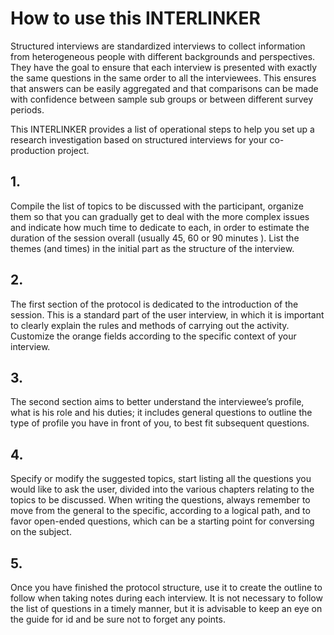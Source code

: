 # How to use this INTERLINKER
Structured interviews are standardized interviews to collect information from heterogeneous people with different backgrounds and perspectives. They have the goal to ensure that each interview is presented with exactly the same questions in the same order to all the interviewees. This ensures that answers can be easily aggregated and that comparisons can be made with confidence between sample sub groups or between different survey periods.

This INTERLINKER provides a list of operational steps to help you set up a research investigation based on structured interviews for your co-production project. 

## 1.
Compile the list of topics to be discussed with the participant, organize them so that you can gradually get to deal with the more complex issues and indicate how much time to dedicate to each, in order to estimate the duration of the session overall (usually 45, 60 or 90 minutes ). List the themes (and times) in the initial part as the structure of the interview.

## 2.
The first section of the protocol is dedicated to the introduction of the session. This is a standard part of the user interview, in which it is important to clearly explain the rules and methods of carrying out the activity. Customize the orange fields according to the specific context of your interview.

## 3.
The second section aims to better understand the interviewee’s profile, what is his role and his duties; it includes general questions to outline the type of profile you have in front of you, to best fit subsequent questions.

## 4.
Specify or modify the suggested topics, start listing all the questions you would like to ask the user, divided into the various chapters relating to the topics to be discussed. When writing the questions, always remember to move from the general to the specific, according to a logical path, and to favor open-ended questions, which can be a starting point for conversing on the subject.

## 5.
Once you have finished the protocol structure, use it to create the outline to follow when taking notes during each interview. It is not necessary to follow the list of questions in a timely manner, but it is advisable to keep an eye on the guide for id and be sure not to forget any points.